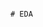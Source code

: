                                                                                                                  # EDA 
 
